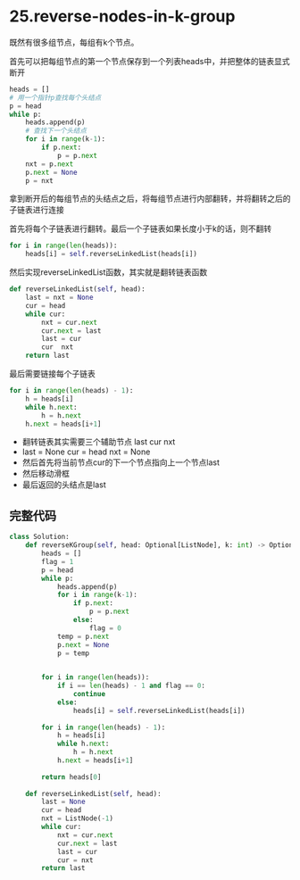 # 25.reverse-nodes-in-k-group

既然有很多组节点，每组有k个节点。

首先可以把每组节点的第一个节点保存到一个列表heads中，并把整体的链表显式断开

```python
heads = []
# 用一个指针p查找每个头结点
p = head
while p:
    heads.append(p)
    # 查找下一个头结点
    for i in range(k-1):
        if p.next:
            p = p.next
    nxt = p.next
    p.next = None
    p = nxt
```

拿到断开后的每组节点的头结点之后，将每组节点进行内部翻转，并将翻转之后的子链表进行连接

首先将每个子链表进行翻转。最后一个子链表如果长度小于k的话，则不翻转
```python
for i in range(len(heads)):
    heads[i] = self.reverseLinkedList(heads[i])
```

然后实现reverseLinkedList函数，其实就是翻转链表函数
```python
def reverseLinkedList(self, head):
    last = nxt = None
    cur = head
    while cur:
        nxt = cur.next
        cur.next = last
        last = cur
        cur  nxt
    return last
```

最后需要链接每个子链表
```python
for i in range(len(heads) - 1):
    h = heads[i]
    while h.next:
        h = h.next
    h.next = heads[i+1]

```

 - 翻转链表其实需要三个辅助节点 last cur nxt
 - last = None cur = head nxt = None
 - 然后首先将当前节点cur的下一个节点指向上一个节点last
 - 然后移动滑框
 - 最后返回的头结点是last



## 完整代码
```python
class Solution:
    def reverseKGroup(self, head: Optional[ListNode], k: int) -> Optional[ListNode]:
        heads = []
        flag = 1
        p = head
        while p:
            heads.append(p)
            for i in range(k-1):
                if p.next:
                    p = p.next
                else:
                    flag = 0
            temp = p.next
            p.next = None
            p = temp
        

        for i in range(len(heads)):
            if i == len(heads) - 1 and flag == 0:
                continue
            else:    
                heads[i] = self.reverseLinkedList(heads[i])
        
        for i in range(len(heads) - 1):
            h = heads[i]
            while h.next:
                h = h.next
            h.next = heads[i+1]
        
        return heads[0]
    
    def reverseLinkedList(self, head):
        last = None
        cur = head
        nxt = ListNode(-1)
        while cur:
            nxt = cur.next
            cur.next = last
            last = cur
            cur = nxt
        return last
```
